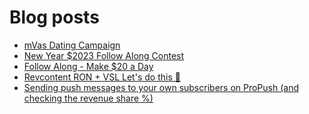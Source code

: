 # Blog posts
<!-- BLOG-POST-LIST:START -->
- [mVas Dating Campaign](https://afflift.com/f/threads/mvas-dating-campaign.10199/)
- [New Year $2023 Follow Along Contest](https://afflift.com/f/threads/new-year-2023-follow-along-contest.10177/)
- [Follow Along - Make $20 a Day](https://afflift.com/f/threads/follow-along-make-20-a-day.10149/)
- [Revcontent RON + VSL Let&#39;s do this 🚀](https://afflift.com/f/threads/revcontent-ron-vsl-lets-do-this-%F0%9F%9A%80.9662/)
- [Sending push messages to your own subscribers on ProPush &lpar;and checking the revenue share %&rpar;](https://afflift.com/f/threads/sending-push-messages-to-your-own-subscribers-on-propush-and-checking-the-revenue-share.10040/)
<!-- BLOG-POST-LIST:END -->
